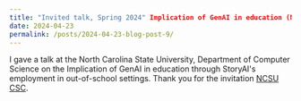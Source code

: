 ```yaml
---
title: "Invited talk, Spring 2024" Implication of GenAI in education (NCSU CSC)
date: 2024-04-23
permalink: /posts/2024-04-23-blog-post-9/
---
```


I gave a talk at the North Carolina State University, Department of Computer Science on the 
Implication of GenAI in education through StoryAI's employment in out-of-school settings. 
Thank you for the invitation [NCSU CSC](https://www.csc.ncsu.edu/index.php).
